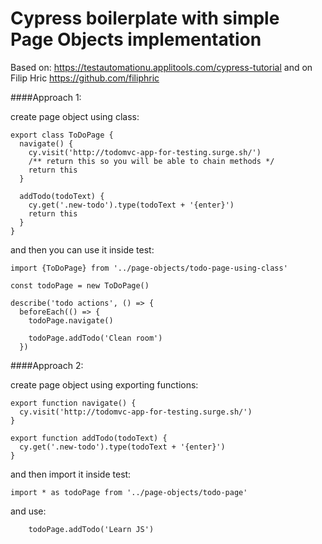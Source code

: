 # Cypress boilerplate with simple Page Objects implementation

Based on: https://testautomationu.applitools.com/cypress-tutorial and on Filip Hric https://github.com/filiphric

####Approach 1:

create page object using class:

```
export class ToDoPage {
  navigate() {
    cy.visit('http://todomvc-app-for-testing.surge.sh/')
    /** return this so you will be able to chain methods */
    return this
  }

  addTodo(todoText) {
    cy.get('.new-todo').type(todoText + '{enter}')
    return this
  }
}
```

and then you can use it inside test:

```
import {ToDoPage} from '../page-objects/todo-page-using-class'

const todoPage = new ToDoPage()

describe('todo actions', () => {
  beforeEach(() => {
    todoPage.navigate()

    todoPage.addTodo('Clean room')
  })
```

####Approach 2:

create page object using exporting functions:

```
export function navigate() {
  cy.visit('http://todomvc-app-for-testing.surge.sh/')
}

export function addTodo(todoText) {
  cy.get('.new-todo').type(todoText + '{enter}')
}
```

and then import it inside test:

```
import * as todoPage from '../page-objects/todo-page'
```

and use:

```
    todoPage.addTodo('Learn JS')
```
